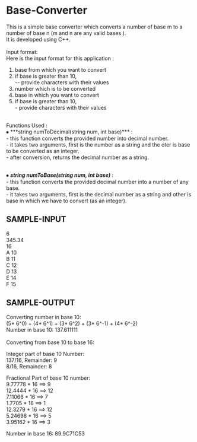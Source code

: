 # Base-Converter
This is a simple base converter which converts a number of base m to a number of base n (m and n are any valid bases ). <br>
It is developed using C++. <br>
<br>
Input format: <br>
Here is the input format for this application :
1. base from which you want to convert
2. if base is greater than 10, <br>
   -- provide characters with their values
4. number which is to be converted
5. base in which you want to convert
6. if base is greater than 10, <br>
		- provide characters with their values
<br>
Functions Used : <br>
⦁	***string numToDecimal(string num, int base)*** : <br>
		- this function converts the provided number into decimal number. <br>
		- it takes two arguments, first is the number as a string and the oter is base to be converted as an integer. <br>
		- after conversion, returns the decimal number as a string. <br> <br>

⦁	***string numToBase(string num, int base)*** : <br>
		- this function converts the provided decimal number into a number of any base. <br>
		- it takes two arguments, first is the decimal number as a string and other is base in which we have to convert (as an integer). <br>


SAMPLE-INPUT
---
6 <br>
345.34 <br>
16 <br>
A 10 <br>
B 11 <br>
C 12 <br>
D 13 <br>
E 14 <br>
F 15 <br>


SAMPLE-OUTPUT
---
Converting number in base 10: <br>
(5* 6^0) + (4* 6^1) + (3* 6^2) + (3* 6^-1) + (4* 6^-2) <br>
Number in base 10: 137.611111 <br>
<br>
Converting from base 10 to base 16:  <br>

Integer part of base 10 Number: <br>
137/16,  Remainder: 9 <br>
8/16,  Remainder: 8 <br>
 
Fractional Part of base 10 number: <br>
9.77778 * 16 ==> 9 <br>
12.4444 * 16 ==> 12 <br>
7.11066 * 16 ==> 7 <br>
1.7705 * 16 ==> 1 <br>
12.3279 * 16 ==> 12 <br>
5.24698 * 16 ==> 5 <br>
3.95162 * 16 ==> 3 <br>
 
Number in base 16: 89.9C71C53 <br>
